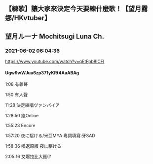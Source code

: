 ## 【練歌】讓大家來決定今天要練什麼歌！【望月露娜/HKvtuber】
## 望月ルーナ  Mochitsugi Luna Ch.
### 2021-06-02 06:04:36
https://www.youtube.com/watch?v=qEtFpb8lCFI
#### Ugw9wWJua6zp371yKRt4AaABAg
1:08 有雜聲

1:50 有人聲

11:28 決定練唱ヴァンパイア

1:28:50 跑Online

1:55:23 Encore

1:57:20 夜に駆ける/米亞MYA 粵詞填寫:牙SAD

1:58:36 唱返原版 夜に駆ける

2:05:16 又爆拉比大鑊(?

